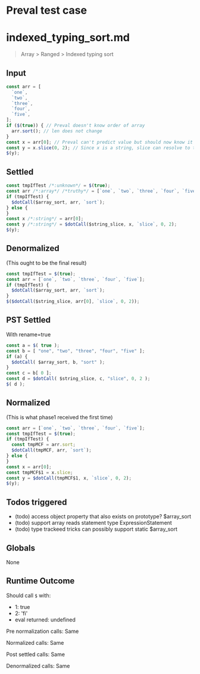 # Preval test case

# indexed_typing_sort.md

> Array > Ranged > Indexed typing sort
>
>

## Input

`````js filename=intro
const arr = [
  `one`,
  `two`,
  `three`,
  `four`,
  `five`,
];
if ($(true)) { // Preval doesn't know order of array
  arr.sort(); // len does not change
}
const x = arr[0]; // Preval can't predict value but should now know it's a string (not primitive; it can deduce that the value is not undefined)
const y = x.slice(0, 2); // Since x is a string, slice can resolve to the builtin
$(y);
`````


## Settled


`````js filename=intro
const tmpIfTest /*:unknown*/ = $(true);
const arr /*:array*/ /*truthy*/ = [`one`, `two`, `three`, `four`, `five`];
if (tmpIfTest) {
  $dotCall($array_sort, arr, `sort`);
} else {
}
const x /*:string*/ = arr[0];
const y /*:string*/ = $dotCall($string_slice, x, `slice`, 0, 2);
$(y);
`````


## Denormalized
(This ought to be the final result)

`````js filename=intro
const tmpIfTest = $(true);
const arr = [`one`, `two`, `three`, `four`, `five`];
if (tmpIfTest) {
  $dotCall($array_sort, arr, `sort`);
}
$($dotCall($string_slice, arr[0], `slice`, 0, 2));
`````


## PST Settled
With rename=true

`````js filename=intro
const a = $( true );
const b = [ "one", "two", "three", "four", "five" ];
if (a) {
  $dotCall( $array_sort, b, "sort" );
}
const c = b[ 0 ];
const d = $dotCall( $string_slice, c, "slice", 0, 2 );
$( d );
`````


## Normalized
(This is what phase1 received the first time)

`````js filename=intro
const arr = [`one`, `two`, `three`, `four`, `five`];
const tmpIfTest = $(true);
if (tmpIfTest) {
  const tmpMCF = arr.sort;
  $dotCall(tmpMCF, arr, `sort`);
} else {
}
const x = arr[0];
const tmpMCF$1 = x.slice;
const y = $dotCall(tmpMCF$1, x, `slice`, 0, 2);
$(y);
`````


## Todos triggered


- (todo) access object property that also exists on prototype? $array_sort
- (todo) support array reads statement type ExpressionStatement
- (todo) type trackeed tricks can possibly support static $array_sort


## Globals


None


## Runtime Outcome


Should call `$` with:
 - 1: true
 - 2: 'fi'
 - eval returned: undefined

Pre normalization calls: Same

Normalized calls: Same

Post settled calls: Same

Denormalized calls: Same
